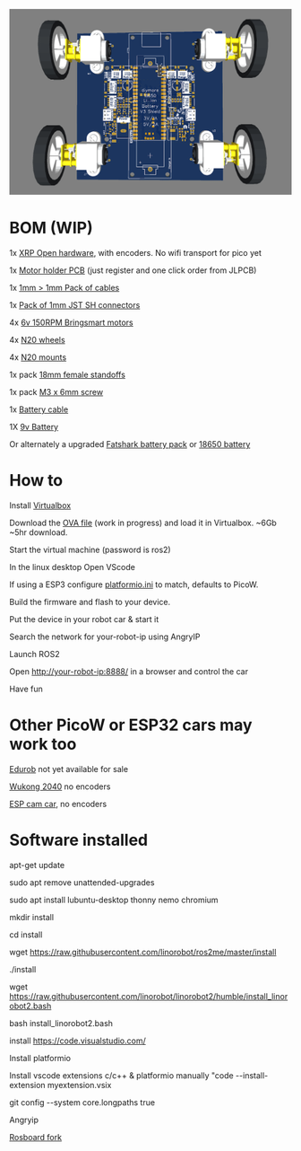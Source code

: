 
 ![Bot](https://raw.githubusercontent.com/samuk/IntroToRoboticsV2/main/course/ros2/bot.png)
 
# BOM (WIP)

1x [XRP Open hardware](https://www.sparkfun.com/products/22230), with encoders. No wifi transport for pico yet

1x [Motor holder PCB](https://easyeda.com/editor#id=e655b08f80cd412e8119d61893779e39) (just register and one click order from JLPCB)

1x [1mm > 1mm Pack of cables](https://www.aliexpress.com/item/32843338827.html)

1x [Pack of 1mm JST SH connectors](https://www.aliexpress.com/item/10000005280584.html)

4x [6v 150RPM Bringsmart motors](https://www.aliexpress.com/item/1005004999635290.html)

4x [N20 wheels](https://www.aliexpress.com/item/1005005892959030.html)

4x [N20 mounts](https://www.aliexpress.com/item/4000099097725.html)

1x pack [18mm female standoffs](https://www.aliexpress.com/item/32539100523.html)

1x pack [M3 x 6mm screw](https://www.aliexpress.com/item/32539100523.html)

1x [Battery cable](https://www.aliexpress.com/item/1005003207076823.html)

1X [9v Battery](https://www.aliexpress.com/item/1005005523610603.html)

Or alternately a upgraded [Fatshark battery pack](https://www.amazon.co.uk/Tattu-2500-mAh-Replacement-Battery-Fatshark/dp/B071D92NWW) or [18650 battery](https://www.aliexpress.com/i/1005002830744994.html)

# How to

Install [Virtualbox](https://www.virtualbox.org/wiki/Downloads)

Download the [OVA file](https://archive.org/details/ros-2_OVA_0_1) (work in progress) and load it in Virtualbox. ~6Gb ~5hr download.

Start the virtual machine (password is ros2)

In the linux desktop Open VScode

If using a ESP3 configure [platformio.ini](https://github.com/rosmo-robot/linorobot2_hardware_ESP32_Pico/blob/master/firmware/platformio.ini) to match, defaults to PicoW.

Build the firmware and flash to your device.

Put the device in your robot car & start it

Search the network for your-robot-ip using AngryIP

Launch ROS2

Open [http://your-robot-ip:8888/](https://github.com/dheera/rosboard/pull/100) in a browser and control the car

Have fun

# Other PicoW or ESP32 cars may work too

[Edurob](https://github.com/IDiAL-IMSL/Edurob/tree/main) not yet available for sale

[Wukong 2040](https://www.elecfreaks.com/elecfreaks-wukong2040-breakout-board-for-raspberry-pi-pico.html) no encoders

[ESP cam car](https://www.aliexpress.com/item/1005005439195049.html), no encoders

# Software installed

apt-get update

sudo apt remove unattended-upgrades

sudo apt install lubuntu-desktop thonny nemo chromium

mkdir install

cd install

wget https://raw.githubusercontent.com/linorobot/ros2me/master/install

./install

wget https://raw.githubusercontent.com/linorobot/linorobot2/humble/install_linorobot2.bash

bash install_linorobot2.bash

install https://code.visualstudio.com/

Install platformio

Install vscode extensions c/c++ & platformio manually "code --install-extension myextension.vsix

git config --system core.longpaths true

Angryip

[Rosboard fork](https://github.com/dheera/rosboard/pull/100)
